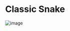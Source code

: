 # Classic Snake

![image](https://user-images.githubusercontent.com/24302976/167308600-175656f5-4f27-413b-9ce9-cc69865701fc.png)
